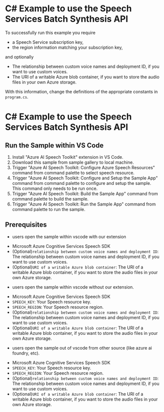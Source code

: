 # C# Example to use the Speech Services Batch Synthesis API

To successfully run this example you require

- a Speech Service subscription key,
- the region information matching your subscription key,

and optionally

- The relationship between custom voice names and deployment ID, if you want to use custom voices.
- The URI of a writable Azure blob container, if you want to store the audio files in your own Azure storage.

With this information, change the definitions of the appropriate constants in `program.cs`.


# C# Example to use the Speech Services Batch Synthesis API

## Run the Sample within VS Code
1. Install "Azure AI Speech Toolkit" extension in VS Code.
2. Download this sample from sample gallery to local machine.
3. Trigger "Azure AI Speech Toolkit: Configure Azure Speech Resources" command from command palette to select speech resource.
4. Trigger "Azure AI Speech Toolkit: Configure and Setup the Sample App" command from command palette to configure and setup the sample. This command only needs to be run once.
5. Trigger "Azure AI Speech Toolkit: Build the Sample App" command from command palette to build the sample.
6. Trigger "Azure AI Speech Toolkit: Run the Sample App" command from command palette to run the sample.


## Prerequisites
- users open the sample within vscode with our extension
* Microsoft Azure Cognitive Services Speech SDK
* (Optional)`relationship between custom voice names and deployment ID`: The relationship between custom voice names and deployment ID, if you want to use custom voices.
* (Optional)`URI of a writable Azure blob container`: The URI of a writable Azure blob container, if you want to store the audio files in your own Azure storage.

- users open the sample within vscode without our extension.
* Microsoft Azure Cognitive Services Speech SDK
* `SPEECH_KEY`: Your Speech resource key.
* `SPEECH_REGION`: Your Speech resource region.
* (Optional)`relationship between custom voice names and deployment ID`: The relationship between custom voice names and deployment ID, if you want to use custom voices.
* (Optional)`URI of a writable Azure blob container`: The URI of a writable Azure blob container, if you want to store the audio files in your own Azure storage.

- users open the sample out of vscode from other source (like azure ai foundry, etc).
* Microsoft Azure Cognitive Services Speech SDK
* `SPEECH_KEY`: Your Speech resource key.
* `SPEECH_REGION`: Your Speech resource region.
* (Optional)`relationship between custom voice names and deployment ID`: The relationship between custom voice names and deployment ID, if you want to use custom voices.
* (Optional)`URI of a writable Azure blob container`: The URI of a writable Azure blob container, if you want to store the audio files in your own Azure storage.